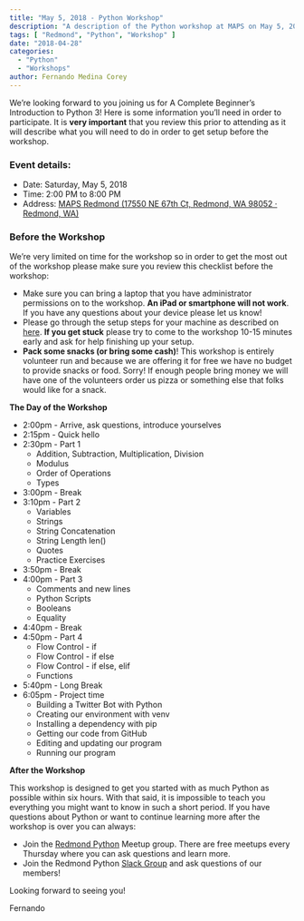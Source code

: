 ```yaml
---
title: "May 5, 2018 - Python Workshop"
description: "A description of the Python workshop at MAPS on May 5, 2018"
tags: [ "Redmond", "Python", "Workshop" ]
date: "2018-04-28"
categories:
  - "Python"
  - "Workshops"
author: Fernando Medina Corey
---
```


We’re looking forward to you joining us for A Complete Beginner’s Introduction to Python 3! Here is some information you’ll need in order to participate. It is **very important** that you review this prior to attending as it will describe what you will need to do in order to get setup before the workshop.

### Event details:

- Date: Saturday, May 5, 2018
- Time: 2:00 PM to 8:00 PM
- Address: [MAPS Redmond (17550 NE 67th Ct, Redmond, WA 98052 · Redmond, WA)](https://www.google.com/maps/search/?api=1&query=17550+NE+67th+Ct%2C+Redmond%2C+WA+98052%2C+Redmond%2C+WA%2C+us)

### Before the Workshop

We’re very limited on time for the workshop so in order to get the most out of the workshop please make sure you review this checklist before the workshop:

<!--more-->

- Make sure you can bring a laptop that you have administrator permissions on to the workshop. **An iPad or smartphone will not work**. If you have any questions about your device please let us know!
- Please go through the setup steps for your machine as described on [here](https://www.redmondpython.com/setup/). **If you get stuck** please try to come to the workshop 10-15 minutes early and ask for help finishing up your setup.
- **Pack some snacks (or bring some cash)**! This workshop is entirely volunteer run and because we are offering it for free we have no budget to provide snacks or food. Sorry! If enough people bring money we will have one of the volunteers order us pizza or something else that folks would like for a snack.

**The Day of the Workshop**

- 2:00pm - Arrive, ask questions, introduce yourselves
- 2:15pm - Quick hello
- 2:30pm - Part 1
    - Addition, Subtraction, Multiplication, Division
    - Modulus
    - Order of Operations
    - Types
- 3:00pm - Break
- 3:10pm - Part 2
    - Variables
    - Strings
    - String Concatenation
    - String Length len()
    - Quotes
    - Practice Exercises
- 3:50pm - Break
- 4:00pm - Part 3
    - Comments and new lines
    - Python Scripts
    - Booleans
    - Equality 
- 4:40pm - Break
- 4:50pm - Part 4
    - Flow Control - if 
    - Flow Control - if else
    - Flow Control - if else, elif
    - Functions
- 5:40pm - Long Break
- 6:05pm - Project time 
    - Building a Twitter Bot with Python
    - Creating our environment with venv
    - Installing a dependency with pip
    - Getting our code from GitHub
    - Editing and updating our program
    - Running our program

**After the Workshop**

This workshop is designed to get you started with as much Python as possible within six hours. With that said, it is impossible to teach you everything you might want to know in such a short period. If you have questions about Python or want to continue learning more after the workshop is over you can always:

- Join the [Redmond Python](https://www.meetup.com/Redmond-Python-User-Group/) Meetup group. There are free meetups every Thursday where you can ask questions and learn more.
- Join the Redmond Python [Slack Group](http://tiny.cc/joinredpy) and ask questions of our members!

Looking forward to seeing you!

Fernando
